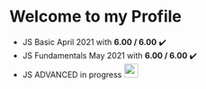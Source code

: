<!DOCTYPE html>
<html lang="en">

<head>
    <meta charset="UTF-8">
    <meta http-equiv="X-UA-Compatible" content="IE=edge">
    <meta name="viewport" content="width=device-width, initial-scale=1.0">
    
   
</head>

<body>
    <h1>Welcome to my Profile</h1>
    <ul class="myExp">
        <li>JS Basic April 2021 with <strong>6.00 / 6.00</strong> ✔️</li>
        <li>JS Fundamentals May 2021 with <strong>6.00 / 6.00</strong> ✔️</li>
        <li>JS ADVANCED in progress <img
                src="https://www.pinclipart.com/picdir/big/27-273925_working-hard-work-icon-png-clipart.png" alt=""
                width="25" height="25">
        </li>
    </ul>


</body>

</html>

<!---
vladinson009/vladinson009 is a ✨ special ✨ repository because its `README.md` (this file) appears on your GitHub profile.
You can click the Preview link to take a look at your changes.
--->